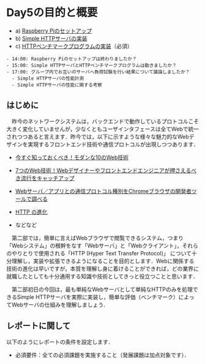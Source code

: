 # Day5の目的と概要

-   a) [Raspberry Piのセットアップ](./raspberrypi_setup "Raspberry Piのセットアップ")
-   b) [Simple HTTPサーバの実装](./simplehttpserver "Simple HTTPサーバの実装")
-   c) [HTTPベンチマークプログラムの実装](./httpbenchmark "HTTPベンチマークプログラムの実装")（必須）

```{admonition} 本日の進捗確認チェックリスト
- 14:00: Raspberry Piのセットアップは終わりましたか？
- 15:00: Simple HTTPサーバとHTTPベンチマークプログラムは動きましたか？
- 17:00: グループ内でお互いのサーバへ負荷試験を行い結果について議論しましたか？
  - Simple HTTPサーバの性能計測
  - Simple HTTPサーバの性能に関する考察
```

## はじめに

　昨今のネットワークシステムは，バックエンドで動作しているプロトコルこそ大きく変化していませんが，少なくともユーザインタフェースは全てWebで統一されつつあると言えます．昨今では，以下に示すような様々な魅力的なWebデザインを実現するフロントエンド技術や通信プロトコルが出現しつつあります．

-   [今すぐ知っておくべき！モダンな10のWeb技術](https://techacademy.jp/magazine/11592)

-   [7つのWeb技術！Webデザイナーやフロントエンドエンジニアが押さえるべき流行をキャッチアップ](https://ferret-plus.com/5878)

-   [Webサーバ／アプリとの通信プロトコル種別をChromeブラウザの開発者ツールで調べる](http://www.atmarkit.co.jp/ait/articles/1610/21/news023.html)

-   [HTTP の進化](https://developer.mozilla.org/ja/docs/Web/HTTP/Basics_of_HTTP/Evolution_of_HTTP)

-   などなど

　第二部では，簡単に言えばWebブラウザで閲覧できるシステム，つまり「Webシステム」の根幹をなす「Webサーバ」と「Webクライアント」，それらのやりとりで使用される「HTTP (Hyper Text Transfer Protocol)」 について十分理解し，実装や拡張できるようになることを目的とします．Webに関係する技術の進化は早いですが，本質を理解し身に着けることができれば，どの業界に就職したとしても十分通用する知識や技術としてきっと役立つことと思います．

　第二部初日の今回は，最も単純なWebサーバとして単純なHTTPのみを処理できるSimple HTTPサーバを実際に実装し，簡単な評価（ベンチマーク）によってWebサーバの仕組みを理解しましょう．

## レポートに関して

以下のようにレポートの条件を設定します．

-   必須要件：全ての必須課題を実施すること（発展課題は加点対象です）．
